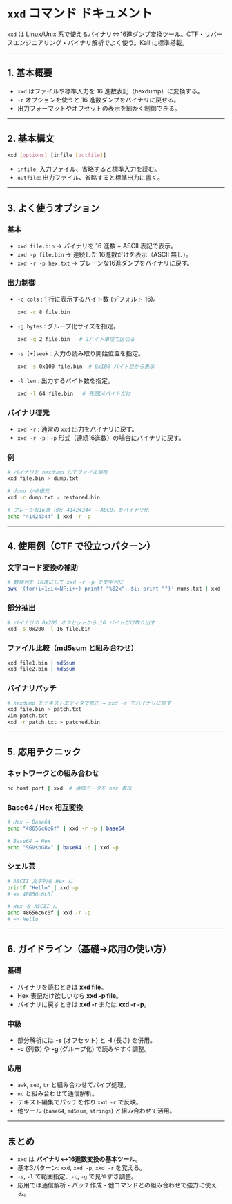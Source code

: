 # `xxd` コマンド ドキュメント

`xxd` は Linux/Unix 系で使えるバイナリ⇔16進ダンプ変換ツール。CTF・リバースエンジニアリング・バイナリ解析でよく使う。Kali に標準搭載。

---

## 1. 基本概要

* `xxd` はファイルや標準入力を 16 進数表記（hexdump）に変換する。
* `-r` オプションを使うと 16 進数ダンプをバイナリに戻せる。
* 出力フォーマットやオフセットの表示を細かく制御できる。

---

## 2. 基本構文

```bash
xxd [options] [infile [outfile]]
```

* `infile`: 入力ファイル、省略すると標準入力を読む。
* `outfile`: 出力ファイル、省略すると標準出力に書く。

---

## 3. よく使うオプション

### 基本

* `xxd file.bin` → バイナリを 16 進数 + ASCII 表記で表示。
* `xxd -p file.bin` → 連続した 16進数だけを表示（ASCII 無し）。
* `xxd -r -p hex.txt` → プレーンな16進ダンプをバイナリに戻す。

### 出力制御

* `-c cols` : 1 行に表示するバイト数 (デフォルト 16)。

  ```bash
  xxd -c 8 file.bin
  ```
* `-g bytes` : グループ化サイズを指定。

  ```bash
  xxd -g 2 file.bin   # 2バイト単位で区切る
  ```
* `-s [+]seek` : 入力の読み取り開始位置を指定。

  ```bash
  xxd -s 0x100 file.bin  # 0x100 バイト目から表示
  ```
* `-l len` : 出力するバイト数を指定。

  ```bash
  xxd -l 64 file.bin   # 先頭64バイトだけ
  ```

### バイナリ復元

* `xxd -r` : 通常の `xxd` 出力をバイナリに戻す。
* `xxd -r -p` : `-p` 形式（連続16進数）の場合にバイナリに戻す。

### 例

```bash
# バイナリを hexdump してファイル保存
xxd file.bin > dump.txt

# dump から復元
xxd -r dump.txt > restored.bin

# プレーンな16進（例: 41424344 → ABCD）をバイナリ化
echo "41424344" | xxd -r -p
```

---

## 4. 使用例（CTF で役立つパターン）

### 文字コード変換の補助

```bash
# 数値列を 16進にして xxd -r -p で文字列に
awk '{for(i=1;i<=NF;i++) printf "%02x", $i; print ""}' nums.txt | xxd -r -p
```

### 部分抽出

```bash
# バイナリの 0x200 オフセットから 16 バイトだけ取り出す
xxd -s 0x200 -l 16 file.bin
```

### ファイル比較（md5sum と組み合わせ）

```bash
xxd file1.bin | md5sum
xxd file2.bin | md5sum
```

### バイナリパッチ

```bash
# hexdump をテキストエディタで修正 → xxd -r でバイナリに戻す
xxd file.bin > patch.txt
vim patch.txt
xxd -r patch.txt > patched.bin
```

---

## 5. 応用テクニック

### ネットワークとの組み合わせ

```bash
nc host port | xxd  # 通信データを hex 表示
```

### Base64 / Hex 相互変換

```bash
# Hex → Base64
echo "48656c6c6f" | xxd -r -p | base64

# Base64 → Hex
echo "SGVsbG8=" | base64 -d | xxd -p
```

### シェル芸

```bash
# ASCII 文字列を Hex に
printf "Hello" | xxd -p
# => 48656c6c6f

# Hex を ASCII に
echo 48656c6c6f | xxd -r -p
# => Hello
```

---

## 6. ガイドライン（基礎→応用の使い方）

### 基礎

* バイナリを読むときは **xxd file**。
* Hex 表記だけ欲しいなら **xxd -p file**。
* バイナリに戻すときは **xxd -r** または **xxd -r -p**。

### 中級

* 部分解析には **-s** (オフセット) と **-l** (長さ) を併用。
* **-c** (列数) や **-g** (グループ化) で読みやすく調整。

### 応用

* `awk`, `sed`, `tr` と組み合わせてパイプ処理。
* `nc` と組み合わせて通信解析。
* テキスト編集でパッチを作り `xxd -r` で反映。
* 他ツール (`base64`, `md5sum`, `strings`) と組み合わせて活用。

---

## まとめ

* `xxd` は **バイナリ↔16進数変換の基本ツール**。
* 基本3パターン: `xxd`, `xxd -p`, `xxd -r` を覚える。
* `-s`, `-l` で範囲指定、`-c`, `-g` で見やすさ調整。
* 応用では通信解析・パッチ作成・他コマンドとの組み合わせで強力に使える。
